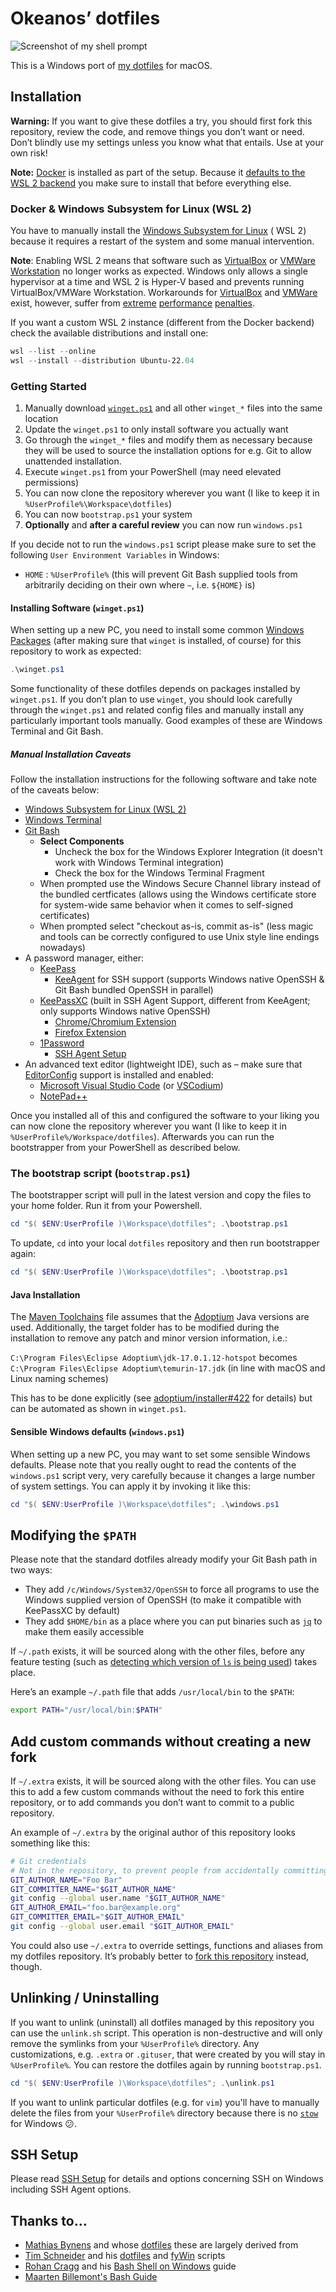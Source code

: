 # Okeanos’ dotfiles

![Screenshot of my shell prompt](screenshot.png)

This is a Windows port of [my dotfiles](https://github.com/Okeanos/dotfiles) for macOS.

## Installation

**Warning:** If you want to give these dotfiles a try, you should first fork this repository, review the code, and
remove things you don’t want or need. Don’t blindly use my settings unless you know what that entails. Use at your own
risk!

**Note:** [Docker](https://www.docker.com) is installed as part of the setup. Because
it [defaults to the WSL 2 backend](https://docs.docker.com/desktop/install/windows-install/) you make sure to install
that before everything else.

### Docker & Windows Subsystem for Linux (WSL 2)

You have to manually install the [Windows Subsystem for Linux](https://docs.microsoft.com/en-us/windows/wsl/install) (
WSL 2) because it requires a restart of the system and some manual intervention.

**Note**: Enabling WSL 2 means that software such as [VirtualBox](https://www.virtualbox.org)
or [VMWare Workstation](https://www.vmware.com/products/workstation-pro.html) no longer works as expected. Windows only
allows a single hypervisor at a time and WSL 2 is Hyper-V based and prevents running VirtualBox/VMWare Workstation.
Workarounds for [VirtualBox](https://www.virtualbox.org/manual/UserManual.html#hyperv-support)
and [VMWare](https://blogs.vmware.com/workstation/2020/05/vmware-workstation-now-supports-hyper-v-mode.html) exist,
however, suffer
from [extreme](https://communities.vmware.com/t5/VMware-Workstation-Pro/Huge-performance-drop-after-upgrading-to-VMware-Workstation-Pro/td-p/2888831) [performance](https://communities.vmware.com/t5/VMware-Workstation-Player/Huge-performance-drop-of-VMWare-Player-guest-running-on-Windows/td-p/2808460) [penalties](https://www.virtualbox.org/manual/UserManual.html#hyperv-support). <!-- editorconfig-checker-disable-line -->

If you want a custom WSL 2 instance (different from the Docker backend) check the available distributions and install
one:

```powershell
wsl --list --online
wsl --install --distribution Ubuntu-22.04
```

### Getting Started

1. Manually download [`winget.ps1`](https://raw.githubusercontent.com/Okeanos/dotfiles-windows/main/winget.ps1) and all
   other `winget_*` files into the same location
2. Update the `winget.ps1` to only install software you actually want
3. Go through the `winget_*` files and modify them as necessary because they will be used to source the installation
   options for e.g. Git to allow unattended installation.
4. Execute `winget.ps1` from your PowerShell (may need elevated permissions)
5. You can now clone the repository wherever you want (I like to keep it in `%UserProfile%\Workspace\dotfiles`)
6. You can now `bootstrap.ps1` your system
7. **Optionally** and **after a careful review** you can now run `windows.ps1`

If you decide not to run the `windows.ps1` script please make sure to set the following `User Environment Variables` in
Windows:

- `HOME` : `%UserProfile%` (this will prevent Git Bash supplied tools from arbitrarily deciding on their own where `~`,
  i.e. `${HOME}` is)

#### Installing Software (`winget.ps1`)

When setting up a new PC, you need to install some common [Windows Packages](https://github.com/microsoft/winget-cli)
(after making sure that `winget` is installed, of course) for this repository to work as expected:

```powershell
.\winget.ps1
```

Some functionality of these dotfiles depends on packages installed by `winget.ps1`. If you don’t plan to use `winget`,
you should look carefully through the `winget.ps1` and related config files and manually install any particularly
important tools manually. Good examples of these are Windows Terminal and Git Bash.

##### Manual Installation Caveats

Follow the installation instructions for the following software and take note of the caveats below:

- [Windows Subsystem for Linux (WSL 2)](https://docs.microsoft.com/en-us/windows/wsl/install)
- [Windows Terminal](https://github.com/microsoft/terminal)
- [Git Bash](https://git-scm.com)
  - **Select Components**
    - Uncheck the box for the Windows Explorer Integration (it doesn't work with Windows Terminal integration)
    - Check the box for the Windows Terminal Fragment
  - When prompted use the Windows Secure Channel library instead of the bundled certficates (allows using the Windows
    certificate store for system-wide same behavior when it comes to self-signed certificates)
  - When prompted select "checkout as-is, commit as-is" (less magic and tools can be correctly configured to use Unix
    style line endings nowadays)
- A password manager, either:
  - [KeePass](https://keepass.info)
    - [KeeAgent](https://github.com/dlech/KeeAgent) for SSH support (supports Windows native OpenSSH & Git Bash bundled
      OpenSSH in parallel)
  - [KeePassXC](https://keepass.info) (built in SSH Agent Support, different from KeeAgent; only supports Windows native
    OpenSSH)
    - [Chrome/Chromium Extension](https://chrome.google.com/webstore/detail/keepassxc-browser/oboonakemofpalcgghocfoadofidjkkk) <!-- editorconfig-checker-disable-line -->
    - [Firefox Extension](https://addons.mozilla.org/en-US/firefox/addon/keepassxc-browser/)
  - [1Password]()
    - [SSH Agent Setup](https://developer.1password.com/docs/ssh/agent/)
- An advanced text editor (lightweight IDE), such as – make sure that [EditorConfig](https://editorconfig.org) support
  is installed and enabled:
  - [Microsoft Visual Studio Code](https://code.visualstudio.com) (or [VSCodium](https://vscodium.com))
  - [NotePad++](https://notepad-plus-plus.org)

Once you installed all of this and configured the software to your liking you can now clone the repository wherever you
want (I like to keep it in `%UserProfile%/Workspace/dotfiles`). Afterwards you can run the bootstrapper from your
PowerShell as described below.

### The bootstrap script (`bootstrap.ps1`)

The bootstrapper script will pull in the latest version and copy the files to your home folder. Run it from your
Powershell.

```powershell
cd "$( $ENV:UserProfile )\Workspace\dotfiles"; .\bootstrap.ps1
```

To update, `cd` into your local `dotfiles` repository and then run bootstrapper again:

```powershell
cd "$( $ENV:UserProfile )\Workspace\dotfiles"; .\bootstrap.ps1
```

#### Java Installation

The [Maven Toolchains](https://maven.apache.org/guides/mini/guide-using-toolchains.html) file assumes that
the [Adoptium](https://adoptium.net) Java versions are used. Additionally, the target folder has to be modified during
the installation to remove any patch and minor version information, i.e.:

`C:\Program Files\Eclipse Adoptium\jdk-17.0.1.12-hotspot` becomes `C:\Program Files\Eclipse Adoptium\temurin-17.jdk` (in
line with macOS and Linux naming schemes)

This has to be done explicitly (see [adoptium/installer#422](https://github.com/adoptium/installer/issues/422) for
details) but can be automated as shown in `winget.ps1`.

#### Sensible Windows defaults (`windows.ps1`)

When setting up a new PC, you may want to set some sensible Windows defaults. Please note that you really ought to read
the contents of the `windows.ps1` script very, very carefully because it changes a large number of system settings. You
can apply it by invoking it like this:

```powershell
cd "$( $ENV:UserProfile )\Workspace\dotfiles"; .\windows.ps1
```

## Modifying the `$PATH`

Please note that the standard dotfiles already modify your Git Bash path in two ways:

- They add `/c/Windows/System32/OpenSSH` to force all programs to use the Windows supplied version of OpenSSH (to make
  it compatible with KeePassXC by default)
- They add `$HOME/bin` as a place where you can put binaries such as [`jq`](https://github.com/stedolan/jq) to make them
  easily accessible

If `~/.path` exists, it will be sourced along with the other files, before any feature testing (such
as [detecting which version of `ls` is being used](https://github.com/mathiasbynens/dotfiles/blob/aff769fd75225d8f2e481185a71d5e05b76002dc/.aliases#L21-L26)) <!-- editorconfig-checker-disable-line -->
takes place.

Here’s an example `~/.path` file that adds `/usr/local/bin` to the `$PATH`:

```bash
export PATH="/usr/local/bin:$PATH"
```

## Add custom commands without creating a new fork

If `~/.extra` exists, it will be sourced along with the other files. You can use this to add a few custom commands
without the need to fork this entire repository, or to add commands you don’t want to commit to a public repository.

An example of `~/.extra` by the original author of this repository looks something like this:

```bash
# Git credentials
# Not in the repository, to prevent people from accidentally committing under my name
GIT_AUTHOR_NAME="Foo Bar"
GIT_COMMITTER_NAME="$GIT_AUTHOR_NAME"
git config --global user.name "$GIT_AUTHOR_NAME"
GIT_AUTHOR_EMAIL="foo.bar@example.org"
GIT_COMMITTER_EMAIL="$GIT_AUTHOR_EMAIL"
git config --global user.email "$GIT_AUTHOR_EMAIL"
```

You could also use `~/.extra` to override settings, functions and aliases from my dotfiles repository. It’s probably
better to [fork this repository](https://github.com/Okeanos/dotfiles/fork) instead, though.

## Unlinking / Uninstalling

If you want to unlink (uninstall) all dotfiles managed by this repository you can use the `unlink.sh` script. This
operation is non-destructive and will only remove the symlinks from your `%UserProfile%` directory. Any customizations,
e.g. `.extra` or `.gituser`, that were created by you will stay in `%UserProfile%`. You can restore the dotfiles again
by running `bootstrap.ps1`.

```powershell
cd "$( $ENV:UserProfile )\Workspace\dotfiles"; .\unlink.ps1
```

If you want to unlink particular dotfiles (e.g. for `vim`) you'll have to manually delete the files from
your `%UserProfile%` directory because there is no [`stow`](https://www.gnu.org/software/stow/) for Windows 😕.

## SSH Setup

Please read [SSH Setup](./ssh-setup.md) for details and options concerning SSH on Windows including SSH Agent options.

## Thanks to…

* [Mathias Bynens](https://mathiasbynens.be) and whose [dotfiles](https://github.com/mathiasbynens/dotfiles) these are
  largely derived from
* [Tim Schneider](https://github.com/timschneiderxyz) and his [dotfiles](https://github.com/timschneiderxyz/dotfiles)
  and [fyWin](https://github.com/timschneiderxyz/fyWin) scripts
* [Rohan Cragg](https://rohancragg.co.uk) and his [Bash Shell on Windows](https://rohancragg.co.uk/misc/git-bash/) guide
* [Maarten Billemont's Bash Guide](http://mywiki.wooledge.org/BashGuide)
